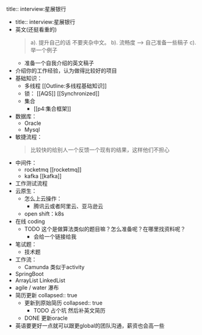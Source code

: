 title:: interview:星展银行

- title:: interview:星展银行
- 英文(还挺看重的)
  > a). 提升自己的话 不要夹杂中文。
  b). 流畅度  --> 自己准备一些稿子
  c). 举一个例子
	- 准备一个自我介绍的英文稿子
- 介绍你的工作经验，认为做得比较好的项目
- 基础知识：
	- 多线程 [[Outline:多线程基础知识]]
	- 锁： [[AQS]] [[Synchronized]]
	- 集合
		- [[p4:集合框架]]
- 数据库：
	- Oracle
	- Mysql
- 敏捷流程：
  >比较快的给别人一个反馈一个现有的结果，这样他们不担心
- 中间件：
	- rocketmq [[rocketmq]]
	- kafka [[kafka]]
- 工作测试流程
- 云原生：
	- 怎么上云操作：
		- 腾讯云或者阿里云、亚马逊云
	- open shift：k8s
- 在线 coding
	- TODO  这个是做算法类似的题目嘛？怎么准备呢？在哪里找资料呢？
		- 会给一个链接给我
- 笔试题：
	- 技术题
- 工作流：
	- Camunda 类似于activity
- SpringBoot
- ArrayList LinkedList
- agile  / water 瀑布
- 简历更新
  collapsed:: true
	- 更新到原始简历
	  collapsed:: true
		- TODO 占个坑 然后补英文简历
	- DONE 更新oracle
- 英语要更好一点就可以跟更global的团队沟通，薪资也会高一些